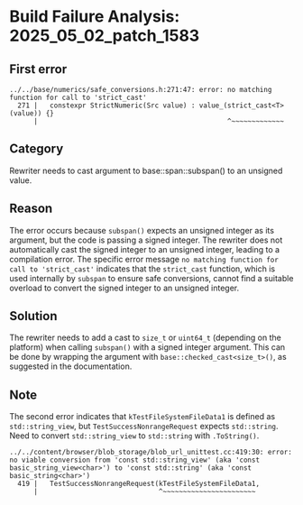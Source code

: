 # Build Failure Analysis: 2025_05_02_patch_1583

## First error

```
../../base/numerics/safe_conversions.h:271:47: error: no matching function for call to 'strict_cast'
  271 |   constexpr StrictNumeric(Src value) : value_(strict_cast<T>(value)) {}
      |                                               ^~~~~~~~~~~~~~
```

## Category
Rewriter needs to cast argument to base::span::subspan() to an unsigned value.

## Reason
The error occurs because `subspan()` expects an unsigned integer as its argument, but the code is passing a signed integer. The rewriter does not automatically cast the signed integer to an unsigned integer, leading to a compilation error. The specific error message `no matching function for call to 'strict_cast'` indicates that the `strict_cast` function, which is used internally by `subspan` to ensure safe conversions, cannot find a suitable overload to convert the signed integer to an unsigned integer.

## Solution
The rewriter needs to add a cast to `size_t` or `uint64_t` (depending on the platform) when calling `subspan()` with a signed integer argument. This can be done by wrapping the argument with `base::checked_cast<size_t>()`, as suggested in the documentation.

## Note
The second error indicates that `kTestFileSystemFileData1` is defined as `std::string_view`, but `TestSuccessNonrangeRequest` expects `std::string`. Need to convert `std::string_view` to `std::string` with `.ToString()`.
```
../../content/browser/blob_storage/blob_url_unittest.cc:419:30: error: no viable conversion from 'const std::string_view' (aka 'const basic_string_view<char>') to 'const std::string' (aka 'const basic_string<char>')
  419 |   TestSuccessNonrangeRequest(kTestFileSystemFileData1,
      |                              ^~~~~~~~~~~~~~~~~~~~~~~~